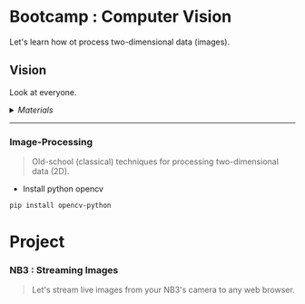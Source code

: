 # Bootcamp : Computer Vision
Let's learn how ot process two-dimensional data (images).

## Vision
Look at everyone.

<details><summary><i>Materials</i></summary><p>

Name|Description| # |Package|Data|Link|
:-------|:----------|:-----:|:-:|:--:|:--:|
Camera (RPi v3)|RPi color camera with auto-focus (version 3)|1|Medium (011)|[-D-](/boxes/vision/_resources/datasheets/rpi_camera_v3.pdf)|[-L-](https://uk.farnell.com/raspberry-pi/sc0872/rpi-camera-mod-3-standard-lens/dp/4132318)
NB3 Camera Mount|Custom laser cut mount for RPi camera|1|Acrylic Mounts|[-D-](/boxes/vision/NB3_camera_mount)|[-L-](VK)
NB3 Cortex Mount|Custom laser cut holder for NPU|1|Acrylic Mounts|[-D-](/boxes/vision/NB3_cortex_mount)|[-L-](VK)
M2.5 bolt (6)|6 mm long M2.5 bolt|4|Mounting Hardware|[-D-](/boxes/robotics/)|[-L-](https://www.accu.co.uk/pozi-pan-head-screws/9255-SPP-M2-5-6-A2)
M2.5 standoff (20/PS)|20 mm long plug-to-socket M2.5 standoff|4|Mounting Hardware|[-D-](/boxes/vision/)|[-L-](https://uk.farnell.com/wurth-elektronik/971200151/standoff-hex-male-female-20mm/dp/2884418)
M3 nut (square)|square M3 nut 1.8 mm thick|1|Mounting Hardware|[-D-](/boxes/audio/-)|[-L-](https://www.accu.co.uk/flat-square-nuts/21326-HFSN-M3-A2)
M3 bolt (12)|12 mm long M3 bolt|1|Mounting Hardware|[-D-](/boxes/vision/)|[-L-](https://www.accu.co.uk/pozi-pan-head-screws/500116-SPP-M3-12-ST-BZP)
M2 bolt (8)|8 mm long M2 bolt|4|Mounting Hardware|[-D-](/boxes/audio/)|[-L-](https://www.accu.co.uk/pozi-pan-head-screws/500101-SPP-M2-8-ST-BZP)
M2 nut|regular M2 nut|4|Mounting Hardware|[-D-](/boxes/audio/)|[-L-](https://www.accu.co.uk/hexagon-nuts/456429-HPN-M2-C8-Z)

</p></details><hr>

### Image-Processing
> Old-school (classical) techniques for processing two-dimensional data (2D).

- Install python opencv
```bash
pip install opencv-python
```


# Project
### NB3 : Streaming Images
> Let's stream live images from your NB3's camera to any web browser.


